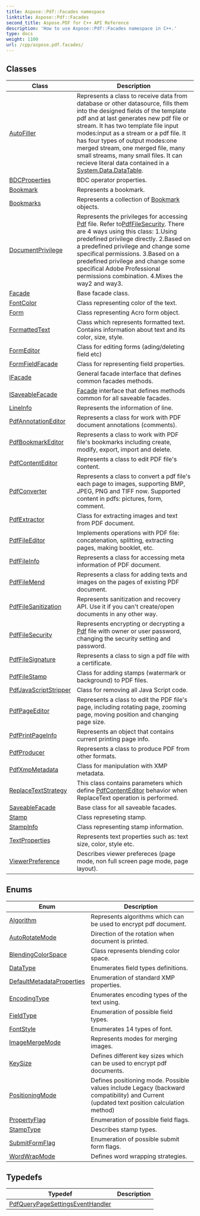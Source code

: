 ```yaml
---
title: Aspose::Pdf::Facades namespace
linktitle: Aspose::Pdf::Facades
second_title: Aspose.PDF for C++ API Reference
description: 'How to use Aspose::Pdf::Facades namespace in C++.'
type: docs
weight: 1100
url: /cpp/aspose.pdf.facades/
---
```




## Classes

| Class | Description |
| --- | --- |
| [AutoFiller](./autofiller/) | Represents a class to receive data from database or other datasource, fills them into the designed fields of the template pdf and at last generates new pdf file or stream. It has two template file input modes:input as a stream or a pdf file. It has four types of output modes:one merged stream, one merged file, many small streams, many small files. It can recieve literal data contained in a [System.Data.DataTable](../system.data/datatable/). |
| [BDCProperties](./bdcproperties/) | BDC operator properties. |
| [Bookmark](./bookmark/) | Represents a bookmark. |
| [Bookmarks](./bookmarks/) | Represents a collection of [Bookmark](./bookmark/) objects. |
| [DocumentPrivilege](./documentprivilege/) | Represents the privileges for accessing [Pdf](../aspose.pdf/) file. Refer to[PdfFileSecurity](./pdffilesecurity/). There are 4 ways using this class: 1.Using predefined privilege directly. 2.Based on a predefined privilege and change some specifical permissions. 3.Based on a predefined privilege and change some specifical Adobe Professional permissions combination. 4.Mixes the way2 and way3. |
| [Facade](./facade/) | Base facade class. |
| [FontColor](./fontcolor/) | Class representing color of the text. |
| [Form](./form/) | Class representing Acro form object. |
| [FormattedText](./formattedtext/) | Class which represents formatted text. Contains information about text and its color, size, style. |
| [FormEditor](./formeditor/) | Class for editing forms (ading/deleting field etc) |
| [FormFieldFacade](./formfieldfacade/) | Class for representing field properties. |
| [IFacade](./ifacade/) | General facade interface that defines common facades methods. |
| [ISaveableFacade](./isaveablefacade/) | [Facade](./facade/) interface that defines methods common for all saveable facades. |
| [LineInfo](./lineinfo/) | Represents the information of line. |
| [PdfAnnotationEditor](./pdfannotationeditor/) | Represents a class for work with PDF document annotations (comments). |
| [PdfBookmarkEditor](./pdfbookmarkeditor/) | Represents a class to work with PDF file's bookmarks including create, modify, export, import and delete. |
| [PdfContentEditor](./pdfcontenteditor/) | Represents a class to edit PDF file's content. |
| [PdfConverter](./pdfconverter/) | Represents a class to convert a pdf file's each page to images, supporting BMP, JPEG, PNG and TIFF now. Supported content in pdfs: pictures, form, comment. |
| [PdfExtractor](./pdfextractor/) | Class for extracting images and text from PDF document. |
| [PdfFileEditor](./pdffileeditor/) | Implements operations with PDF file: concatenation, splitting, extracting pages, making booklet, etc. |
| [PdfFileInfo](./pdffileinfo/) | Represents a class for accessing meta information of PDF document. |
| [PdfFileMend](./pdffilemend/) | Represents a class for adding texts and images on the pages of existing PDF document. |
| [PdfFileSanitization](./pdffilesanitization/) | Represents sanitization and recovery API. Use it if you can't create/open documents in any other way. |
| [PdfFileSecurity](./pdffilesecurity/) | Represents encrypting or decrypting a [Pdf](../aspose.pdf/) file with owner or user password, changing the security setting and password. |
| [PdfFileSignature](./pdffilesignature/) | Represents a class to sign a pdf file with a certificate. |
| [PdfFileStamp](./pdffilestamp/) | Class for adding stamps (watermark or background) to PDF files. |
| [PdfJavaScriptStripper](./pdfjavascriptstripper/) | Class for removing all Java Script code. |
| [PdfPageEditor](./pdfpageeditor/) | Represents a class to edit the PDF file's page, including rotating page, zooming page, moving position and changing page size. |
| [PdfPrintPageInfo](./pdfprintpageinfo/) | Represents an object that contains current printing page info. |
| [PdfProducer](./pdfproducer/) | Represents a class to produce PDF from other formats. |
| [PdfXmpMetadata](./pdfxmpmetadata/) | Class for manipulation with XMP metadata. |
| [ReplaceTextStrategy](./replacetextstrategy/) | This class contains parameters which define [PdfContentEditor](./pdfcontenteditor/) behavior when ReplaceText operation is performed. |
| [SaveableFacade](./saveablefacade/) | Base class for all saveable facades. |
| [Stamp](./stamp/) | Class represeting stamp. |
| [StampInfo](./stampinfo/) | Class representing stamp information. |
| [TextProperties](./textproperties/) | Represents text properties such as: text size, color, style etc. |
| [ViewerPreference](./viewerpreference/) | Describes viewer prefereces (page mode, non full screen page mode, page layout). |
## Enums

| Enum | Description |
| --- | --- |
| [Algorithm](./algorithm/) | Represents algorithms which can be used to encrypt pdf document. |
| [AutoRotateMode](./autorotatemode/) | Direction of the rotation when document is printed. |
| [BlendingColorSpace](./blendingcolorspace/) | Class represents blending color space. |
| [DataType](./datatype/) | Enumerates field types definitions. |
| [DefaultMetadataProperties](./defaultmetadataproperties/) | Enumeration of standard XMP properties. |
| [EncodingType](./encodingtype/) | Enumerates encoding types of the text using. |
| [FieldType](./fieldtype/) | Enumeration of possible field types. |
| [FontStyle](./fontstyle/) | Enumerates 14 types of font. |
| [ImageMergeMode](./imagemergemode/) | Represents modes for merging images. |
| [KeySize](./keysize/) | Defines different key sizes which can be used to encrypt pdf documents. |
| [PositioningMode](./positioningmode/) | Defines positioning mode. Possible values include Legacy (backward compatibility) and Current (updated text position calculation method) |
| [PropertyFlag](./propertyflag/) | Enumeration of possible field flags. |
| [StampType](./stamptype/) | Describes stamp types. |
| [SubmitFormFlag](./submitformflag/) | Enumeration of possible submit form flags. |
| [WordWrapMode](./wordwrapmode/) | Defines word wrapping strategies. |
## Typedefs

| Typedef | Description |
| --- | --- |
| [PdfQueryPageSettingsEventHandler](./pdfquerypagesettingseventhandler/) |  |
